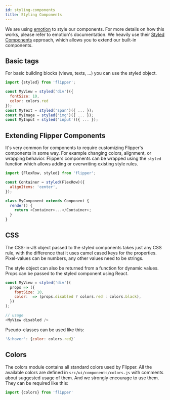 ```yaml
---
id: styling-components
title: Styling Components
---
```


We are using [emotion](https://emotion.sh) to style our components. For more details on how this works, please refer to emotion's documentation. We heavily use their [Styled Components](https://emotion.sh/docs/styled) approach, which allows you to extend our built-in components.

## Basic tags

For basic building blocks (views, texts, ...) you can use the styled object.

```javascript
import {styled} from 'flipper';

const MyView = styled('div')({
  fontSize: 10,
  color: colors.red
});
const MyText = styled('span')({ ... });
const MyImage = styled('img')({ ... });
const MyInput = styled('input')({ ... });
```

## Extending Flipper Components

It's very common for components to require customizing Flipper's components in some way. For example changing colors, alignment, or wrapping behavior. Flippers components can be wrapped using the `styled` function which allows adding or overwriting existing style rules.

```javascript
import {FlexRow, styled} from 'flipper';

const Container = styled(FlexRow)({
  alignItems: 'center',
});

class MyComponent extends Component {
  render() {
    return <Container>...</Container>;
  }
}
```

## CSS

The CSS-in-JS object passed to the styled components takes just any CSS rule, with the difference that it uses camel cased keys for the properties. Pixel-values can be numbers, any other values need to be strings.

The style object can also be returned from a function for dynamic values. Props can be passed to the styled component using React.

```javascript
const MyView = styled('div')(
  props => ({
    fontSize: 10,
    color:  => (props.disabled ? colors.red : colors.black),
  })
);

// usage
<MyView disabled />
```

Pseudo-classes can be used like this:

```javascript
'&:hover': {color: colors.red}`
```

## Colors

The colors module contains all standard colors used by Flipper. All the available colors are defined in `src/ui/components/colors.js` with comments about suggested usage of them. And we strongly encourage to use them. They can be required like this:

```javascript
import {colors} from 'flipper'
```
